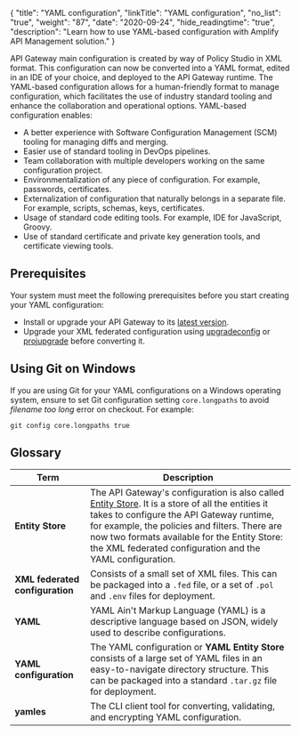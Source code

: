 {
"title": "YAML configuration",
  "linkTitle": "YAML configuration",
  "no_list": "true",
  "weight": "87",
  "date": "2020-09-24",
  "hide_readingtime": "true",
  "description": "Learn how to use YAML-based configuration with Amplify API Management solution."
}


API Gateway main configuration is created by way of Policy Studio in XML format. This configuration can now be converted into a YAML format, edited in an IDE of your choice, and deployed to the API Gateway runtime. The YAML-based configuration allows for a human-friendly format to manage configuration, which facilitates the use of industry standard tooling and enhance the collaboration and operational options. YAML-based configuration enables:

* A better experience with Software Configuration Management (SCM) tooling for managing diffs and merging.
* Easier use of standard tooling in DevOps pipelines.
* Team collaboration with multiple developers working on the same configuration project.
* Environmentalization of any piece of configuration. For example, passwords, certificates.
* Externalization of configuration that naturally belongs in a separate file. For example, scripts, schemas, keys, certificates.
* Usage of standard code editing tools. For example, IDE for JavaScript, Groovy.
* Use of standard certificate and private key generation tools, and certificate viewing tools.

## Prerequisites

Your system must meet the following prerequisites before you start creating your YAML configuration:

* Install or upgrade your API Gateway to its [latest version](/docs/apim_relnotes/).
* Upgrade your XML federated configuration using [upgradeconfig](/docs/apim_installation/apigw_upgrade/upgrade_analytics/#upgradeconfig-options) or [projupgrade](/docs/apim_reference/devopstools_ref/) before converting it.

## Using Git on Windows

If you are using Git for your YAML configurations on a Windows operating system, ensure to set Git configuration setting `core.longpaths` to avoid *filename too long* error on checkout. For example:

```
git config core.longpaths true
```

## Glossary

| Term                            | Description                                        |
| ------------------------------- | ---------------------------------------------------|
| **Entity Store**                | The API Gateway's configuration is also called [Entity Store](/docs/apigtw_devguide/entity_store/). It is a store of all the entities it takes to configure the API Gateway runtime, for example, the policies and filters. There are now two formats available for the Entity Store: the XML federated configuration and the YAML configuration. |
| **XML federated configuration** | Consists of a small set of XML files. This can be packaged into a `.fed` file, or a set of `.pol` and `.env` files for deployment.                                                                                                                                                                                                                |
| **YAML**                        | YAML Ain't Markup Language (YAML) is a descriptive language based on JSON, widely used to describe configurations.                                                                                                                                                                                                                                |
| **YAML configuration**          | The YAML configuration or **YAML Entity Store** consists of a large set of YAML files in an easy-to-navigate directory structure. This can be packaged into a standard `.tar.gz` file for deployment.                                                                                                                                             |
| **yamles**                      | The CLI client tool for converting, validating, and encrypting YAML configuration.                                                                                                                                                                                                                                                                |
